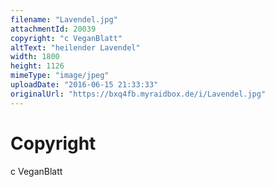 ```yaml
---
filename: "Lavendel.jpg"
attachmentId: 20039
copyright: "c VeganBlatt"
altText: "heilender Lavendel"
width: 1800
height: 1126
mimeType: "image/jpeg"
uploadDate: "2016-06-15 21:33:33"
originalUrl: "https://bxq4fb.myraidbox.de/i/Lavendel.jpg"
---
```


# Copyright

c VeganBlatt
